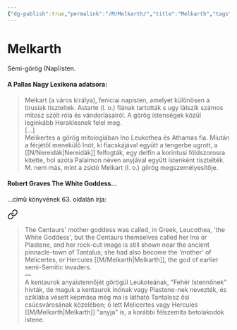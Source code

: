 ```yaml
---
{"dg-publish":true,"permalink":"/M/Melkarth/","title":"Melkarth","tags":["dg_uploaded"],"created":"2023-11-13T06:46","updated":"2023-11-13T06:46"}
---
```



# Melkarth

Sémi-görög (Nap)isten.  

#### A Pallas Nagy Lexikona adatsora:

> Melkart (a város királya), feniciai napisten, amelyet különösen a tirusiak tiszteltek. Astarte (l. o.) fiának tartották s ugy látszik számos mitosz szólt róla és vándorlásairól. A görög istenségek közül leginkább Heraklesnek felel meg.  
> \[...\]  
> Melikertes a görög mitologiában Ino Leukothea és Athamas fia. Miután a férjétől menekülő Inót, ki fiacskájával együtt a tengerbe ugrott, a [[N/Nereidák\|Nereidák]] felfogták, egy delfin a korintusi földszorosra kitette, hol azóta Palaimon néven anyjával együtt istenként tisztelték. M. nem más, mint a zsidó Melkart (l. o.) görög megszemélyesítője.  

#### Robert Graves The White Goddess...

...című könyvének 63. oldalán írja:  

<div class="transclusion internal-embed is-loaded"><a class="markdown-embed-link" href="/f/feher-istenno/#nhfg73" aria-label="Open link"><svg xmlns="http://www.w3.org/2000/svg" width="24" height="24" viewBox="0 0 24 24" fill="none" stroke="currentColor" stroke-width="2" stroke-linecap="round" stroke-linejoin="round" class="svg-icon lucide-link"><path d="M10 13a5 5 0 0 0 7.54.54l3-3a5 5 0 0 0-7.07-7.07l-1.72 1.71"></path><path d="M14 11a5 5 0 0 0-7.54-.54l-3 3a5 5 0 0 0 7.07 7.07l1.71-1.71"></path></svg></a><div class="markdown-embed">



> The Centaurs' mother goddess was called, in Greek, Leucothea, 'the White Goddess', but the Centaurs themselves called her Ino or Plastene, and her rock-cut image is still shown near the ancient pinnacle-town of Tantalus; she had also become the 'mother' of Melicertes, or Hercules [[M/Melkarth\|Melkarth]], the god of earlier semi-Semitic invaders.  
> —  
> A kentaurok anyaistennőjét görögül Leukoteának, "Fehér Istennőnek" hívták, de maguk a kentaurok Inónak vagy Plastene-nek nevezték, és sziklába vésett képmása még ma is látható Tantalosz ősi csúcsvárosának közelében; ő lett Melicertes vagy Hercules [[M/Melkarth\|Melkarth]] "anyja" is, a korábbi félszemita betolakodók istene.  


</div></div>
